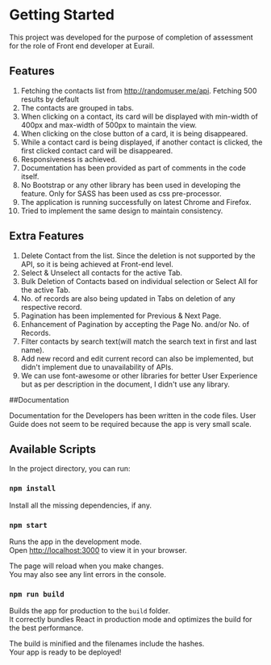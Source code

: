 # Getting Started

This project was developed for the purpose of completion of assessment for the role of Front end developer at Eurail.

## Features
1) Fetching the contacts list from http://randomuser.me/api. Fetching 500 results by default 
2) The contacts are grouped in tabs. 
3) When clicking on a contact, its card will be displayed with min-width of 400px and max-width of 500px to maintain the view.
4) When clicking on the close button of a card, it is being disappeared.
5) While a contact card is being displayed, if another contact is clicked, the first clicked contact card will be disappeared.
6) Responsiveness is achieved.
7) Documentation has been provided as part of comments in the code itself.
8) No Bootstrap or any other library has been used in developing the feature. Only for SASS has been used as css pre-processor.
9) The application is running successfully on latest Chrome and Firefox.
10) Tried to implement the same design to maintain consistency.

## Extra Features
1) Delete Contact from the list. Since the deletion is not supported by the API, so it is being achieved at Front-end level.
2) Select & Unselect all contacts for the active Tab.
3) Bulk Deletion of Contacts based on individual selection or Select All for the active Tab.
4) No. of records are also being updated in Tabs on deletion of any respective record.
5) Pagination has been implemented for Previous & Next Page.
6) Enhancement of Pagination by accepting the Page No. and/or No. of Records.
7) Filter contacts by search text(will match the search text in first and last name).
8) Add new record and edit current record can also be implemented, but didn't implement due to unavailability of APIs.
9) We can use font-awesome or other libraries for better User Experience but as per description in the document, I didn't use any library.

##Documentation

Documentation for the Developers has been written in the code files.
User Guide does not seem to be required because the app is very small scale.

## Available Scripts

In the project directory, you can run:

### `npm install`

Install all the missing dependencies, if any.

### `npm start`

Runs the app in the development mode.\
Open [http://localhost:3000](http://localhost:3000) to view it in your browser.

The page will reload when you make changes.\
You may also see any lint errors in the console.

### `npm run build`

Builds the app for production to the `build` folder.\
It correctly bundles React in production mode and optimizes the build for the best performance.

The build is minified and the filenames include the hashes.\
Your app is ready to be deployed!
